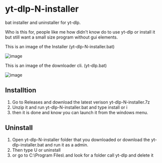 # yt-dlp-N-installer
bat installer and uninstaller for yt-dlp.

Who is this for, people like me how didn't know do to use yt-dlp or install it but still want a small size program without gui elements.

This is an image of the Installer (yt-dlp-N-installer.bat)

![image](https://user-images.githubusercontent.com/57308435/156510124-088e647d-859b-4379-82ea-ddc57e608bb4.png)

This is an image of the downloader cli. (yt-dlp.bat)

![image](https://user-images.githubusercontent.com/57308435/156510239-210a440b-4122-477b-8715-5c906f9435e8.png)

## Installtion

1. Go to Releases and download the latest verison yt-dlp-N-installer.7z
2. Unzip it and run yt-dlp-N-installer.bat and type install or i 
3. then it is done and know you can launch it from the windows menu.

## Uninstall

1. Open yt-dlp-N-installer folder that you downloaded or download the yt-dlp-installer.bat and run it as a admin.
2. Then type U or uninstall
3. or go to C:\Program Files\ and look for a folder call yt-dlp and delete it
